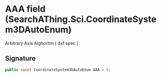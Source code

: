 # AAA field (SearchAThing.Sci.CoordinateSystem3DAutoEnum)
Arbitrary Axis Alghoritm ( dxf spec )

## Signature
```csharp
public const CoordinateSystem3DAutoEnum AAA = 0;
```
